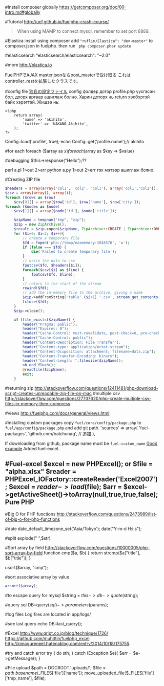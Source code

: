 #Install composer globally
https://getcomposer.org/doc/00-intro.md#globally

#Tutorial
http://ucf.github.io/fuelphp-crash-course/
> When using MAMP to connect mysql, remember to set port 8889.

#Elastica
install using composer
add ```"ruflin/Elastica": "dev-master"``` to composer.json in fuelphp.
then run ``` php composer.phar update```

#elasticsearch
"elasticsearch/elasticsearch": "~2.0"

#more
http://elastica.io

[FuelPHPでAJAX](http://atmarkplant-dj.blogspot.jp/2012/10/fuel-php-ajax.html)
master.jsonならpost_masterで受け取る
これはcontroller_restを拡張したクラスです。

#config file
[独自の設定ファイル](http://ackintosh.github.io/blog/2013/04/29/custom-configuration-file-for-fuelphp/)
config фолдер дотор profile.php үүсгэсэн бол, доорх аргаар ашиглаж болно. Харин доторх нь return хэлбэртэй байх хэрэгтэй.
Жишээ нь: 
```
<?php 
	return array(
    	'name' => 'akihito',
    	'twitter' => 'NAKANO_Akihito',
    );
?>
```

Config::load('profile', true);
echo Config::get('profile.name');// akihito

#for each
foreach ($array as $x)
foreach ($array as $key => $value)

#debugging
$this->response("Hello");??

perl a.pl 1>out 2>err
python a.py 1>out 2>err
гэх мэтээр ашиглаж болно.


#Creating ZIP file

```php
$headers = array(array('col1', 'col2', 'col3'), array('col1','col2'));
$csv = array(array(), array());
foreach ($rows as $row)
	$csv[0][] = array($row['id'], $row['name'], $row['city']);
foreach ($nodes as $node)
	$csv[1][] = array($node['id'], $node['title']);

	$zipName = tempnam("tmp", "zip");
	$zip = new ZipArchive();
	$result = $zip->open($zipName, ZipArchive::CREATE | ZipArchive::OVERWRITE);
	for ($i=0; $i<2; $i++){
		// create a temporary file
		$fd = fopen('php://temp/maxmemory:1048576', 'w');
		if (false === $fd) {
			die('Failed to create temporary file');
		}
		// write the data to csv
		fputcsv($fd, $headers[$i]);
		foreach($csv[$i] as $line) {
			fputcsv($fd, $line);
		}
		// return to the start of the stream
		rewind($fd);
		// add the in-memory file to the archive, giving a name
		$zip->addFromString('table'.($i+1).'.csv', stream_get_contents($fd) ) or die ("ERROR: Could not add file:".$i);
		fclose($fd);
	}
	$zip->close();

	if (file_exists($zipName)) {
		header("Pragma: public");
		header("Expires: 0");
		header("Cache-Control: must-revalidate, post-check=0, pre-check=0");
		header("Cache-Control: public");
		header("Content-Description: File Transfer");
		header("Content-type: application/octet-stream");
		header("Content-Disposition: attachment; filename=data.zip");
		header("Content-Transfer-Encoding: binary");
		header("Content-Length: ".filesize($zipName));
		ob_end_flush();
		@readfile($zipName);
		exit;
	}
```

#returning zip
http://stackoverflow.com/questions/12411481/php-download-script-creates-unreadable-zip-file-on-mac
#multiple csv
http://stackoverflow.com/questions/27707620/php-create-multiple-csv-files-in-memory-then-compress

#views
http://fuelphp.com/docs/general/views.html

#installing custom packages
copy `fuel/core/config/package.php` to `fuel/app/config/package.php`
and add git path.
'sources' => array(
            'fuel-packages',
            'github.com/batchunag', // 追加
        ),

If downloading from github, package name must be `fuel-custom_name`
[Good example](http://blog.omoon.org/20120626/264)
Added fuel-excel.

#Fuel-excel
$excel = new PHPExcel();
or 
$file = "alpha.xlsx"
$reader = PHPExcel_IOFactory::createReader('Excel2007');
$excel = $reader->load($file);
$arr = $excel->getActiveSheet()->toArray(null,true,true,false);
Pure PHP
----------

#Big O for PHP functions
http://stackoverflow.com/questions/2473989/list-of-big-o-for-php-functions

#date
date_default_timezone_set('Asia/Tokyo');
date("Y-m-d H:i:s");

#split
explode(" ",$str)

#Sort array by field
http://stackoverflow.com/questions/10000005/php-sort-array-by-field
function cmp($a, $b)
{
    return strcmp($a["title"], $b["title"]);
}

usort($array, "cmp");

#sort associative array by value
```php
arsort($array);
```

#to escape query for mysql
$string = $this->db->quote($string);

#query sql
DB::query($sql)->parameters($params);

#log files
Log files are located in app/logs/

#see last query
echo DB::last_query();

#Excel 
http://www.qript.co.jp/blog/technique/1726/
https://github.com/muhittin/fuelphp_excel
http://kimagureneet.hatenablog.com/entry/2014/10/18/175755

#try and catch error
try {
	do sth;
}
catch (Exception $e){
	 $err = $e->getMessage();
}

#File upload
$path = DOCROOT.'uploads/';
$file = $path . basename($_FILES['file']['name']);
move_uploaded_file($_FILES['file']['tmp_name'], $file);

